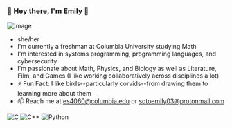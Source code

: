 ### 🦉 Hey there, I'm Emily 🦉
![image](https://user-images.githubusercontent.com/52178869/216449445-a4058d49-75b7-4e03-afcf-ced5c5a3ba26.png)

<!--
**esot0/esot0** is a ✨ _special_ ✨ repository because its `README.md` (this file) appears on your GitHub profile.

Here are some ideas to get you started:

- 🔭 I’m currently working on ...
- 🌱 I’m currently learning ...
- 👯 I’m looking to collaborate on ...
- 🤔 I’m looking for help with ...
- 💬 Ask me about ...
- 📫 How to reach me: ...
- 😄 Pronouns: ...
- ⚡ Fun fact: ...
-->
- she/her
- I'm currently a freshman at Columbia University studying Math
- I'm interested in systems programming, programming languages, and cybersecurity
- I'm passionate about Math, Physics, and Biology as well as Literature, Film, and Games (I like working collaboratively across disciplines a lot)
- ⚡ Fun Fact: I like birds--particularly corvids--from drawing them to learning more about them
- 📫 Reach me at es4060@columbia.edu or sotoemily03@protonmail.com

![C](https://img.shields.io/badge/c-%2300599C.svg?style=for-the-badge&logo=c&logoColor=white) ![C++](https://img.shields.io/badge/c++-%2300599C.svg?style=for-the-badge&logo=c%2B%2B&logoColor=white) ![Python](https://img.shields.io/badge/python-3670A0?style=for-the-badge&logo=python&logoColor=ffdd54)
